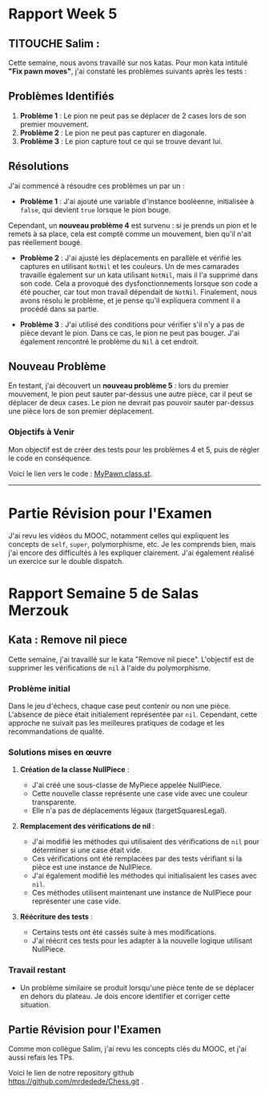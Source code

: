 # Rapport Week 5 
##  TITOUCHE Salim :

Cette semaine, nous avons travaillé sur nos katas. Pour mon kata intitulé **"Fix pawn moves"**, j'ai constaté les problèmes suivants après les tests :

## Problèmes Identifiés

1. **Problème 1** : Le pion ne peut pas se déplacer de 2 cases lors de son premier mouvement.
2. **Problème 2** : Le pion ne peut pas capturer en diagonale.
3. **Problème 3** : Le pion capture tout ce qui se trouve devant lui.

## Résolutions

J'ai commencé à résoudre ces problèmes un par un :

- **Problème 1** : J'ai ajouté une variable d'instance booléenne, initialisée à `false`, qui devient `true` lorsque le pion bouge. 

Cependant, un **nouveau problème 4** est survenu : si je prends un pion et le remets à sa place, cela est compté comme un mouvement, bien qu'il n'ait pas réellement bougé.

- **Problème 2** : J'ai ajusté les déplacements en parallèle et vérifié les captures en utilisant `NotNil` et les couleurs. Un de mes camarades travaille également sur un kata utilisant `NotNil`, mais il l'a supprimé dans son code. Cela a provoqué des dysfonctionnements lorsque son code a été poucher, car tout mon travail dépendait de `NotNil`. Finalement, nous avons résolu le problème, et je pense qu'il expliquera comment il a procédé dans sa partie.

- **Problème 3** : J'ai utilisé des conditions pour vérifier s'il n'y a pas de pièce devant le pion. Dans ce cas, le pion ne peut pas bouger. J'ai également rencontré le problème du `Nil` à cet endroit.

## Nouveau Problème

En testant, j'ai découvert un **nouveau problème 5** : lors du premier mouvement, le pion peut sauter par-dessus une autre pièce, car il peut se déplacer de deux cases. Le pion ne devrait pas pouvoir sauter par-dessus une pièce lors de son premier déplacement.

### Objectifs à Venir

Mon objectif est de créer des tests pour les problèmes 4 et 5, puis de régler le code en conséquence.

Voici le lien vers le code : [MyPawn.class.st](https://github.com/mrdedede/Chess/blob/main/src/Myg-Chess-Core/MyPawn.class.st).

---

# Partie Révision pour l'Examen

J'ai revu les vidéos du MOOC, notamment celles qui expliquent les concepts de `self`, `super`, polymorphisme, etc. Je les comprends bien, mais j'ai encore des difficultés à les expliquer clairement. J'ai également réalisé un exercice sur le double dispatch.


# Rapport Semaine 5 de Salas Merzouk

## Kata : Remove nil piece

Cette semaine, j'ai travaillé sur le kata "Remove nil piece". L'objectif est de supprimer les vérifications de `nil` à l'aide du polymorphisme.

### Problème initial

Dans le jeu d'échecs, chaque case peut contenir ou non une pièce. L'absence de pièce était initialement représentée par `nil`. Cependant, cette approche ne suivait pas les meilleures pratiques de codage et les recommandations de qualité.

### Solutions mises en œuvre

1. **Création de la classe NullPiece** :
   - J'ai créé une sous-classe de MyPiece appelée NullPiece.
   - Cette nouvelle classe représente une case vide avec une couleur transparente.
   - Elle n'a pas de déplacements légaux (targetSquaresLegal).

2. **Remplacement des vérifications de nil** :
   - J'ai modifié les méthodes qui utilisaient des vérifications de `nil` pour déterminer si une case était vide.
   - Ces vérifications ont été remplacées par des tests vérifiant si la pièce est une instance de NullPiece.
   - J'ai également modifié les méthodes qui initialisaient les cases avec `nil`.
   - Ces méthodes utilisent maintenant une instance de NullPiece pour représenter une case vide.

3. **Réécriture des tests** :
   - Certains tests ont été cassés suite à mes modifications.
   - J'ai réécrit ces tests pour les adapter à la nouvelle logique utilisant NullPiece.


### Travail restant

- Un problème similaire se produit lorsqu'une pièce tente de se déplacer en dehors du plateau. Je dois encore identifier et corriger cette situation.


## Partie Révision pour l'Examen

Comme mon collègue Salim, j'ai revu les concepts clés du MOOC, et j'ai aussi refais les TPs.

Voici le lien de notre repository github https://github.com/mrdedede/Chess.git .

